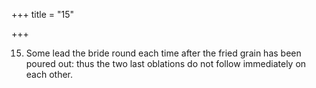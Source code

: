 +++
title = "15"

+++

15. Some lead the bride round each time after the fried grain has been poured out: thus the two last oblations do not follow immediately on each other.
